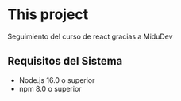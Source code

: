# This project

Seguimiento del curso de react gracias a MiduDev

## Requisitos del Sistema

- Node.js 16.0 o superior
- npm 8.0 o superior
